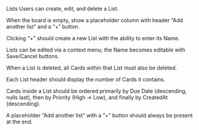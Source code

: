 Lists
Users can create, edit, and delete a List.


When the board is empty, show a placeholder column with header “Add another list” and a “+” button.


Clicking “+” should create a new List with the ability to enter its Name.


Lists can be edited via a context menu; the Name becomes editable with Save/Cancel buttons.


When a List is deleted, all Cards within that List must also be deleted.


Each List header should display the number of Cards it contains.


Cards inside a List should be ordered primarily by Due Date (descending, nulls last), then by Priority (High → Low), and finally by CreatedAt (descending).


A placeholder “Add another list” with a “+” button should always be present at the end.
